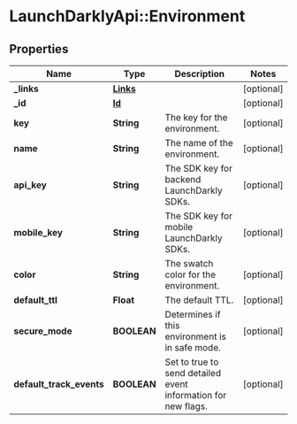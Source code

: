# LaunchDarklyApi::Environment

## Properties
Name | Type | Description | Notes
------------ | ------------- | ------------- | -------------
**_links** | [**Links**](Links.md) |  | [optional] 
**_id** | [**Id**](Id.md) |  | [optional] 
**key** | **String** | The key for the environment. | [optional] 
**name** | **String** | The name of the environment. | [optional] 
**api_key** | **String** | The SDK key for backend LaunchDarkly SDKs. | [optional] 
**mobile_key** | **String** | The SDK key for mobile LaunchDarkly SDKs. | [optional] 
**color** | **String** | The swatch color for the environment. | [optional] 
**default_ttl** | **Float** | The default TTL. | [optional] 
**secure_mode** | **BOOLEAN** | Determines if this environment is in safe mode. | [optional] 
**default_track_events** | **BOOLEAN** | Set to true to send detailed event information for new flags. | [optional] 


